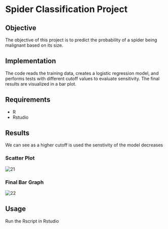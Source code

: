 # Spider Classification Project

## Objective
The objective of this project is to predict the probability of a spider being malignant based on its size.

## Implementation
The code reads the training data, creates a logistic regression model, and performs tests with different cutoff values to evaluate sensitivity. The final results are visualized in a bar plot.

## Requirements
- R
- Rstudio

## Results
We can see as a higher cutoff is used the senstivity of the model decreases

### Scatter Plot

![21](https://github.com/rehmansohail/spider_detection_model/assets/83837284/dbe55f15-0bb5-49c3-a73c-56c908476b68)

### Final Bar Graph

![22](https://github.com/rehmansohail/spider_detection_model/assets/83837284/2cb43a22-1a6d-4af2-9eb5-ca78fcaa0270)

## Usage
Run the Rscript in Rstudio

